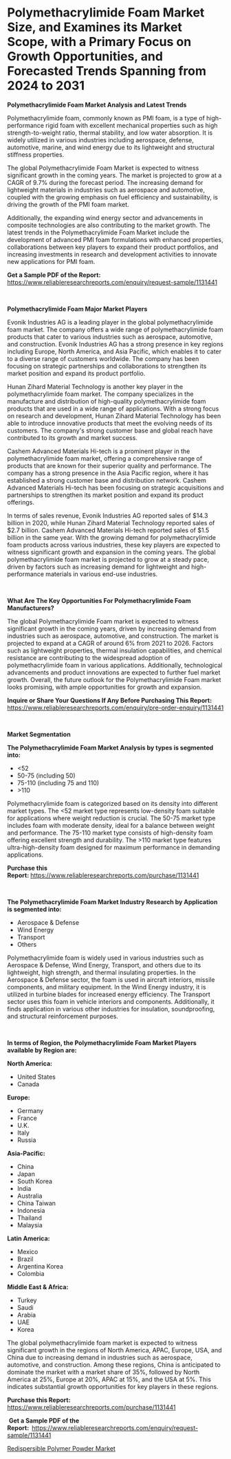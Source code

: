 <p><h1>Polymethacrylimide Foam Market Size, and Examines its Market Scope, with a Primary Focus on Growth Opportunities, and Forecasted Trends Spanning from 2024 to 2031</h1></p><p><strong>Polymethacrylimide Foam Market Analysis and Latest Trends</strong></p>
<p><p>Polymethacrylimide foam, commonly known as PMI foam, is a type of high-performance rigid foam with excellent mechanical properties such as high strength-to-weight ratio, thermal stability, and low water absorption. It is widely utilized in various industries including aerospace, defense, automotive, marine, and wind energy due to its lightweight and structural stiffness properties.</p><p>The global Polymethacrylimide Foam Market is expected to witness significant growth in the coming years. The market is projected to grow at a CAGR of 9.7% during the forecast period. The increasing demand for lightweight materials in industries such as aerospace and automotive, coupled with the growing emphasis on fuel efficiency and sustainability, is driving the growth of the PMI foam market.</p><p>Additionally, the expanding wind energy sector and advancements in composite technologies are also contributing to the market growth. The latest trends in the Polymethacrylimide Foam Market include the development of advanced PMI foam formulations with enhanced properties, collaborations between key players to expand their product portfolios, and increasing investments in research and development activities to innovate new applications for PMI foam.</p></p>
<p><strong>Get a Sample PDF of the Report:&nbsp;</strong> <a href="https://www.reliableresearchreports.com/enquiry/request-sample/1131441">https://www.reliableresearchreports.com/enquiry/request-sample/1131441</a></p>
<p>&nbsp;</p>
<p><strong>Polymethacrylimide Foam Major Market Players</strong></p>
<p><p>Evonik Industries AG is a leading player in the global polymethacrylimide foam market. The company offers a wide range of polymethacrylimide foam products that cater to various industries such as aerospace, automotive, and construction. Evonik Industries AG has a strong presence in key regions including Europe, North America, and Asia Pacific, which enables it to cater to a diverse range of customers worldwide. The company has been focusing on strategic partnerships and collaborations to strengthen its market position and expand its product portfolio.</p><p>Hunan Zihard Material Technology is another key player in the polymethacrylimide foam market. The company specializes in the manufacture and distribution of high-quality polymethacrylimide foam products that are used in a wide range of applications. With a strong focus on research and development, Hunan Zihard Material Technology has been able to introduce innovative products that meet the evolving needs of its customers. The company's strong customer base and global reach have contributed to its growth and market success.</p><p>Cashem Advanced Materials Hi-tech is a prominent player in the polymethacrylimide foam market, offering a comprehensive range of products that are known for their superior quality and performance. The company has a strong presence in the Asia Pacific region, where it has established a strong customer base and distribution network. Cashem Advanced Materials Hi-tech has been focusing on strategic acquisitions and partnerships to strengthen its market position and expand its product offerings.</p><p>In terms of sales revenue, Evonik Industries AG reported sales of $14.3 billion in 2020, while Hunan Zihard Material Technology reported sales of $2.7 billion. Cashem Advanced Materials Hi-tech reported sales of $1.5 billion in the same year. With the growing demand for polymethacrylimide foam products across various industries, these key players are expected to witness significant growth and expansion in the coming years. The global polymethacrylimide foam market is projected to grow at a steady pace, driven by factors such as increasing demand for lightweight and high-performance materials in various end-use industries.</p></p>
<p>&nbsp;</p>
<p><strong>What Are The Key Opportunities For Polymethacrylimide Foam Manufacturers?</strong></p>
<p><p>The global Polymethacrylimide Foam market is expected to witness significant growth in the coming years, driven by increasing demand from industries such as aerospace, automotive, and construction. The market is projected to expand at a CAGR of around 6% from 2021 to 2026. Factors such as lightweight properties, thermal insulation capabilities, and chemical resistance are contributing to the widespread adoption of polymethacrylimide foam in various applications. Additionally, technological advancements and product innovations are expected to further fuel market growth. Overall, the future outlook for the Polymethacrylimide Foam market looks promising, with ample opportunities for growth and expansion.</p></p>
<p><strong>Inquire or Share Your Questions If Any Before Purchasing This Report:</strong> <a href="https://www.reliableresearchreports.com/enquiry/pre-order-enquiry/1131441">https://www.reliableresearchreports.com/enquiry/pre-order-enquiry/1131441</a></p>
<p>&nbsp;</p>
<p><strong>Market Segmentation</strong></p>
<p><strong>The Polymethacrylimide Foam Market Analysis by types is segmented into:</strong></p>
<p><ul><li><52</li><li>50-75 (including 50)</li><li>75-110 (including 75 and 110)</li><li>>110</li></ul></p>
<p><p>Polymethacrylimide foam is categorized based on its density into different market types. The <52 market type represents low-density foam suitable for applications where weight reduction is crucial. The 50-75 market type includes foam with moderate density, ideal for a balance between weight and performance. The 75-110 market type consists of high-density foam offering excellent strength and durability. The >110 market type features ultra-high-density foam designed for maximum performance in demanding applications.</p></p>
<p><strong>Purchase this Report:&nbsp;</strong><a href="https://www.reliableresearchreports.com/purchase/1131441">https://www.reliableresearchreports.com/purchase/1131441</a></p>
<p>&nbsp;</p>
<p><strong>The Polymethacrylimide Foam Market Industry Research by Application is segmented into:</strong></p>
<p><ul><li>Aerospace & Defense</li><li>Wind Energy</li><li>Transport</li><li>Others</li></ul></p>
<p><p>Polymethacrylimide foam is widely used in various industries such as Aerospace & Defense, Wind Energy, Transport, and others due to its lightweight, high strength, and thermal insulating properties. In the Aerospace & Defense sector, the foam is used in aircraft interiors, missile components, and military equipment. In the Wind Energy industry, it is utilized in turbine blades for increased energy efficiency. The Transport sector uses this foam in vehicle interiors and components. Additionally, it finds application in various other industries for insulation, soundproofing, and structural reinforcement purposes.</p></p>
<p>&nbsp;</p>
<p><strong>In terms of Region, the Polymethacrylimide Foam Market Players available by Region are:</strong></p>
<p>
    <p> <strong> North America: </strong>
        <ul>
            <li>United States</li>
            <li>Canada</li>
        </ul>
        </p> 
    <p> <strong> Europe: </strong>
        <ul>
            <li>Germany</li>
            <li>France</li>
            <li>U.K.</li>
            <li>Italy</li>
            <li>Russia</li>
        </ul>
        </p> 
    <p> <strong> Asia-Pacific: </strong>
        <ul>
            <li>China</li>
            <li>Japan</li>
            <li>South Korea</li>
            <li>India</li>
            <li>Australia</li>
            <li>China Taiwan</li>
            <li>Indonesia</li>
            <li>Thailand</li>
            <li>Malaysia</li>
        </ul>
        </p> 
    <p> <strong> Latin America: </strong>
        <ul>
            <li>Mexico</li>
            <li>Brazil</li>
            <li>Argentina Korea</li>
            <li>Colombia</li>
        </ul>
        </p> 
    <p> <strong> Middle East & Africa: </strong>
        <ul>
            <li>Turkey</li>
            <li>Saudi</li>
            <li>Arabia</li>
            <li>UAE</li>
            <li>Korea</li>
        </ul>
    </p>
    </p>
<p><p>The global polymethacrylimide foam market is expected to witness significant growth in the regions of North America, APAC, Europe, USA, and China due to increasing demand in industries such as aerospace, automotive, and construction. Among these regions, China is anticipated to dominate the market with a market share of 35%, followed by North America at 25%, Europe at 20%, APAC at 15%, and the USA at 5%. This indicates substantial growth opportunities for key players in these regions.</p></p>
<p><strong>Purchase this Report: </strong><a href="https://www.reliableresearchreports.com/purchase/1131441">https://www.reliableresearchreports.com/purchase/1131441</a></p>
<p>&nbsp;<strong>Get a Sample PDF of the Report:&nbsp;&nbsp;</strong><a href="https://www.reliableresearchreports.com/enquiry/request-sample/1131441">https://www.reliableresearchreports.com/enquiry/request-sample/1131441</a></p>
<p><strong></strong></p>
<p><p><a href="https://github.com/GroverBarry/Market-Research-Report-List-4/blob/main/redispersible-polymer-powder-market.md">Redispersible Polymer Powder Market</a></p></p>
